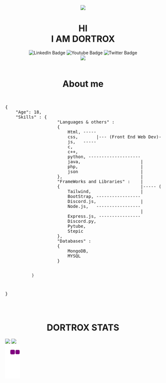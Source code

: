 <div id="header" align="center">
  <img src="https://user-images.githubusercontent.com/78467470/168476573-b0df52f2-c02b-4c41-abc2-46764bc7375c.png" width="100"/>
  <h1>HI<br> I AM DORTROX</h1>
</div>
<div id="badges" align="center">
  <img src="https://img.shields.io/badge/LinkedIn-blue?style=for-the-badge&logo=linkedin&logoColor=white" alt="LinkedIn Badge"/>
  <img src="https://img.shields.io/badge/YouTube-blueviolet?style=for-the-badge&logo=youtube&logoColor=white" alt="Youtube Badge"/>
  <img src="https://img.shields.io/badge/Twitter-blue?style=for-the-badge&logo=twitter&logoColor=white" alt="Twitter Badge"/>
</div>
<div id="header" display="flex" align="center">
  <img src="https://media4.giphy.com/media/ntMpS9fBFZfPy/giphy.gif?cid=790b761180095a5ce3e61c162fb9d452466c22662b63cb57&rid=giphy.gif&ct=g" width="50%"/>
  <br>
  <br>
  <h1>About me</h1>
  <br>
</div>
<pre>
{
    "Age": 18,
    "Skills" : {
                    "Languages & others" : 
                    {
                        Html, -----
                        css,       |--- (Front End Web Dev)---------------------
                        js,   -----                                             |
                        c,                                                      |
                        c++,                                                    |
                        python, --------------------                            |
                        java,                       |                           |---(Full Stack Web Dev)
                        php,                        |                           |
                        json                        |                           |
                    },                              |                           |
                    "FrameWorks and Libraries" :    |                           |
                    {                               |----- (Back End Web Dev)---
                        Tailwind,                   |
                        BootStrap, -----------------
                        Discord.js,                 |
                        Node.js,   -----------------
                                                    |
                        Express.js, ----------------
                        Discord.py,
                        Pytube,
                        Stepic
                    },
                    "Databases" : 
                    {
                        MongoDB,
                        MYSQL
                    }

                }
} 
</pre>

<br>
<div>
<h1 align="center">DORTROX STATS</h1>
<img align="top" src="https://github-readme-stats.vercel.app/api/top-langs/?username=DORTROX&layout=compact&theme=vision-friendly-dark)](https://github.com/anuraghazra/github-readme-stats">
<img src="https://github-readme-streak-stats.herokuapp.com?user=DORTROX&theme=tokyonight&hide_border=true&date_format=M%20j%5B%2C%20Y%5D&stroke=11CBDD)](https://git.io/streak-stats">

</div>

<img src="https://github.com/DORTROX/DORTROX/blob/output/github-contribution-grid-snake.gif">   
